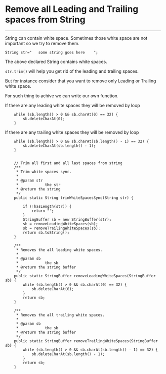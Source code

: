 Remove all Leading and Trailing spaces from String
=========
------ 

String can contain white space. Sometimes those white space are not important so we try to remove them.

```String str="   some string goes here    ";```

The above declared String contains white spaces. 

```str.trim()``` will help you get rid of the leading and trailing spaces.

But for instance consider that you want to remove only Leading or Trailing white space.

For such thing to achive we can write our own function.

If there are any leading white spaces they will be removed by loop
```
    while (sb.length() > 0 && sb.charAt(0) == 32) {
		sb.deleteCharAt(0);
	}
```
If there are any trailing white spaces they will be removed by loop
```
    while (sb.length() > 0 && sb.charAt(sb.length() - 1) == 32) {
		sb.deleteCharAt(sb.length() - 1);
	}
```
```

    // Trim all first and all last spaces from string
	/**
	 * Trim white spaces sync.
	 *
	 * @param str
	 *            the str
	 * @return the string
	 */
	public static String trimWhiteSpacesSync(String str) {

		if (!hasLength(str)) {
			return "";
		}
		StringBuffer sb = new StringBuffer(str);
		sb = removeLeadingWhiteSpaces(sb);
		sb = removeTrailingWhiteSpaces(sb);
		return sb.toString();
	}

	/**
	 * Removes the all leading white spaces.
	 *
	 * @param sb
	 *            the sb
	 * @return the string buffer
	 */
	public static StringBuffer removeLeadingWhiteSpaces(StringBuffer sb) {
		while (sb.length() > 0 && sb.charAt(0) == 32) {
			sb.deleteCharAt(0);
		}
		return sb;
	}

	/**
	 * Removes the all trailing white spaces.
	 *
	 * @param sb
	 *            the sb
	 * @return the string buffer
	 */
	public static StringBuffer removeTrailingWhiteSpaces(StringBuffer sb) {
		while (sb.length() > 0 && sb.charAt(sb.length() - 1) == 32) {
			sb.deleteCharAt(sb.length() - 1);
		}
		return sb;
	}
